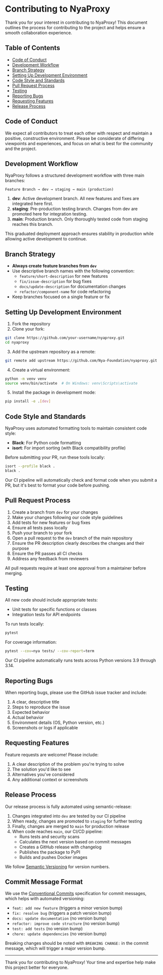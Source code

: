 # Contributing to NyaProxy

Thank you for your interest in contributing to NyaProxy! This document outlines the process for contributing to the project and helps ensure a smooth collaboration experience.

## Table of Contents
- [Code of Conduct](#code-of-conduct)
- [Development Workflow](#development-workflow)
- [Branch Strategy](#branch-strategy)
- [Setting Up Development Environment](#setting-up-development-environment)
- [Code Style and Standards](#code-style-and-standards)
- [Pull Request Process](#pull-request-process)
- [Testing](#testing)
- [Reporting Bugs](#reporting-bugs)
- [Requesting Features](#requesting-features)
- [Release Process](#release-process)

## Code of Conduct

We expect all contributors to treat each other with respect and maintain a positive, constructive environment. Please be considerate of differing viewpoints and experiences, and focus on what is best for the community and the project.

## Development Workflow

NyaProxy follows a structured development workflow with three main branches:

```
Feature Branch → dev → staging → main (production)
```

1. **dev**: Active development branch. All new features and fixes are integrated here first.
2. **staging**: Pre-production testing branch. Changes from dev are promoted here for integration testing.
3. **main**: Production branch. Only thoroughly tested code from staging reaches this branch.

This graduated deployment approach ensures stability in production while allowing active development to continue.

## Branch Strategy

- **Always create feature branches from `dev`**
- Use descriptive branch names with the following convention:
  - `feature/short-description` for new features
  - `fix/issue-description` for bug fixes
  - `docs/update-description` for documentation changes
  - `refactor/component-name` for code refactoring
- Keep branches focused on a single feature or fix

## Setting Up Development Environment

1. Fork the repository
2. Clone your fork:
```bash
git clone https://github.com/your-username/nyaproxy.git
cd nyaproxy
```
3. Add the upstream repository as a remote:
```bash
git remote add upstream https://github.com/Nya-Foundation/nyaproxy.git
```
4. Create a virtual environment:
```bash
python -m venv venv
source venv/bin/activate  # On Windows: venv\Scripts\activate
```
5. Install the package in development mode:
```bash
pip install -e .[dev]
```

## Code Style and Standards

NyaProxy uses automated formatting tools to maintain consistent code style:

- **Black**: For Python code formatting
- **isort**: For import sorting (with Black compatibility profile)

Before submitting your PR, run these tools locally:
```bash
isort --profile black .
black .
```

Our CI pipeline will automatically check and format code when you submit a PR, but it's best to format your code before pushing.

## Pull Request Process

1. Create a branch from `dev` for your changes
2. Make your changes following our code style guidelines
3. Add tests for new features or bug fixes
4. Ensure all tests pass locally
5. Push your branch to your fork
6. Open a pull request to the `dev` branch of the main repository
7. Ensure the PR description clearly describes the changes and their purpose
8. Ensure the PR passes all CI checks
9. Address any feedback from reviewers

All pull requests require at least one approval from a maintainer before merging.

## Testing

All new code should include appropriate tests:

- Unit tests for specific functions or classes
- Integration tests for API endpoints

To run tests locally:
```bash
pytest
```

For coverage information:
```bash
pytest --cov=nya tests/ --cov-report=term
```

Our CI pipeline automatically runs tests across Python versions 3.9 through 3.14.

## Reporting Bugs

When reporting bugs, please use the GitHub issue tracker and include:

1. A clear, descriptive title
2. Steps to reproduce the issue
3. Expected behavior
4. Actual behavior
5. Environment details (OS, Python version, etc.)
6. Screenshots or logs if applicable

## Requesting Features

Feature requests are welcome! Please include:

1. A clear description of the problem you're trying to solve
2. The solution you'd like to see
3. Alternatives you've considered
4. Any additional context or screenshots

## Release Process

Our release process is fully automated using semantic-release:

1. Changes integrated into `dev` are tested by our CI pipeline
2. When ready, changes are promoted to `staging` for further testing
3. Finally, changes are merged to `main` for production release
4. When code reaches `main`, our CI/CD pipeline:
   - Runs tests and security scans
   - Calculates the next version based on commit messages
   - Creates a GitHub release with changelog
   - Publishes the package to PyPI
   - Builds and pushes Docker images

We follow [Semantic Versioning](https://semver.org/) for version numbers.

## Commit Message Format

We use the [Conventional Commits](https://www.conventionalcommits.org/) specification for commit messages, which helps with automated versioning:

- `feat: add new feature` (triggers a minor version bump)
- `fix: resolve bug` (triggers a patch version bump)
- `docs: update documentation` (no version bump)
- `refactor: improve code structure` (no version bump)
- `test: add tests` (no version bump)
- `chore: update dependencies` (no version bump)

Breaking changes should be noted with `BREAKING CHANGE:` in the commit message, which will trigger a major version bump.

---

Thank you for contributing to NyaProxy! Your time and expertise help make this project better for everyone.